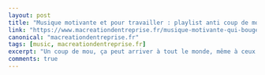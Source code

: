 ```yaml
---
layout: post
title: "Musique motivante et pour travailler : playlist anti coup de mou !"
link: "https://www.macreationdentreprise.fr/musique-motivante-qui-bouge-pour-travailler-concentration/"
canonical: "macreationdentreprise.fr"
tags: [music, macreationdentreprise.fr]
excerpt: "Un coup de mou, ça peut arriver à tout le monde, même à ceux qui sont des durs à cuire. Lorsque ce moment surgit, on a besoin de quelque chose qui nous remet sur le chemin de la motivation et du courage. On sait que certaines chansons sont vectrices de motivation."
comments: true
---
```

